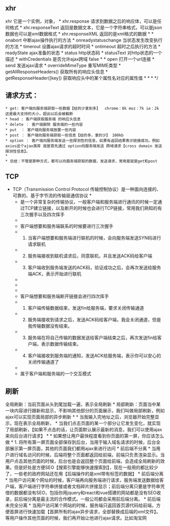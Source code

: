 ## xhr
 xhr 它是一个实例，对象，
    * xhr.response  请求到数据之后的响应体，可以是任何格式
    * xhr.responseText  返回是数据文本，它是一个字符串格式，可以是json数据也可以是xml数据格式
    * xhr.responseXML  返回的是xml格式的数据
    *
    * onabort  中断ajax操作执行的方法
    * onreadystatuschange  当状态发生改变执行的方法
    * timerout  设置ajax请求的超时时间
    * ontimeout  超时之后执行的方法
    * readyState  ajax准备的状态
    * status   http状态码
    * statusText  对http状态的一个描述
    * withCredentials  是否允许ajax跨域 false
    *
    * open  打开一个url连接
    * send  发送ajax请求
    * overrideMimeType  重写MIME类型
    * getAllResponseHeaders()  获取所有的响应头信息
    * getResponseHeader([key]) 获取响应头中的某个属性名对应的属性值
    *
    *
    * */
## 请求方式：
    * get: 客户端向服务端获取一些数据【给的少拿到多】  chrome：8k moz：7k ie：2k 这是最大支持的大小，超出以后会被截断
    * head : 客户端获取服务端 的响应头信息
    * delete ： 客户端删除 服务端的一些内容
    * put  ： 客户端向服务端放置一些内容
    * post ： 客户端向服务端获取一些信息【给的多，拿的少】 100kb
    * option ： 客户端向服务端发送一些探测性的信息，如果有返回结果表示链接成功。例如 axios这个ajax类库 就是首先通过 option向服务端发送 跨域请求【cross domain 发送探测性信息】。
    *
    * 总结：不管是那种方式，都可以向服务端获取的数据，发送请求，常用是就是get和post
## TCP
* TCP（Transmission Control Protocol 传输控制协议）是一种面向连接的、可靠的、基于字节流的传输层通信协议
    *
    * 是一个非常复杂的传输协议，一般客户端和服务端进行通讯的时候一定通过TCP建立链接，以及断开的时候也会进行TCP链接，常用我们熟知的有三次握手以及四次挥手
    *
    * 客户端想要和服务端联系的时候要进行三次握手
    * 1. 当客户端想要和服务端进行联机的时候，会向服务端发送SYN码进行请求联机
    * 2. 服务端接收到联机请求后，同意联机，并且发送ACK码给客户端
    * 3. 客户端收到服务端发送的ACK码，验证成功之后，会再次发送给服务端ACK，表示开始进行联机
    *
    *
    *
    * 客户端想要和服务端断开链接会进行四次挥手
    * 1. 客户端传输数据结束，发送fin给服务端，要求关闭传输通道
    * 2. 服务端接收到请求之后，发送ACK码给客户端，我会关闭通道，但是我传输数据没有结束。
    * 3. 服务端在将自己传输的数据发送给客户端结束之后，再次发送fin给客户端，表示数据传输结束。
    * 4. 客户端接收到服务端的通知，发送ACK给服务端，表示你可以安心的关闭传输通道了
    *
    * 属于客户端和服务端的一个交互模式

## 刷新
全局刷新：当前页面从头到尾加载一遍，表示全局刷新
     * 局部刷新：页面当中某一块内容进行跟新和显示，不影响其他部分的页面展示，我们叫做局部刷新，例如ajax可以实现页面局部的异步刷新
     *
     * 当我输入完地址之后，浏览器开始完整显示，现在表示全局刷新，
     * 当我们点击页面的某一个部分让它发生变化，就实现了局部刷新，【如果不点击的话，让页面默认展示最新的消息，我们可以使用ajax来向后台进行请求】
     *
     * 如果想让用户最快程度看到你页面的第一屏，你应该怎么做
     * 1. 将所有第一屏页面全部保存到后台，当用于输入域名请求的时候，后台全部展示第一屏页面，其他的页面我们都用ajax来进行访问
     * 前后端不分离
     * 当用户进行域名访问的时候，后端将整个页面都返回给前端，前端只负责渲染显示。当用户点击其他页面的时候，后台也是会返回整个页面给前端，会造成全局刷新的效果。但是好处是方便SEO【搜索引擎能够快速搜索到】，现在一般用的都比较少了，一些老的政府网站还在用【后端操作的是xml带有标签的数据】
     * 前后端分离
     * 当用户访问某个网址的时候，客户端再向服务端进行请求，服务端发送数据给客户端，客户端进行字符串拼接或者文档碎片拼接显示；前后端分离只要是字符串凭借的数据都没有SEO，包括你用jquery和react和vue搭建的网站都是没有SEO收录，前后端分离是最主流的合作模式。一般公司都会采用前后端分离。
     * 前后端未完全分离
     * 当用户访问某个网站的时候，服务端只返回首页源代码给前端，方便首屏进行快速加载【首屏所有的ajax异步请求，全部替换成后端的xml文件】。等用户操作其他页面的时候，我们再开始让他进行ajax请求。比如淘宝网
